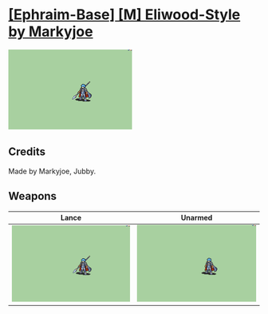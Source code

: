 # [\[Ephraim-Base\] \[M\] Eliwood-Style by Markyjoe](./)

<img src="./2.%20Lance/Lance_000.png" alt="[Ephraim-Base] [M] Eliwood-Style by Markyjoe standing" />

## Credits

Made by Markyjoe, Jubby.

## Weapons


|Lance |Unarmed |
|  :---: | :---: |
| <img alt="Lance animation" src="./2.%20Lance/Lance.gif" /> | <img alt="Unarmed animation" src="./8.%20Unarmed/Unarmed.gif" /> |
